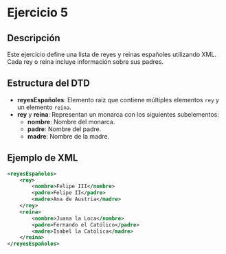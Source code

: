# Ejercicio 5

## Descripción
Este ejercicio define una lista de reyes y reinas españoles utilizando XML. Cada rey o reina incluye información sobre sus padres.

## Estructura del DTD
- **reyesEspañoles**: Elemento raíz que contiene múltiples elementos `rey` y un elemento `reina`.
- **rey** y **reina**: Representan un monarca con los siguientes subelementos:
  - **nombre**: Nombre del monarca.
  - **padre**: Nombre del padre.
  - **madre**: Nombre de la madre.

## Ejemplo de XML
```xml
<reyesEspañoles>
    <rey>
        <nombre>Felipe III</nombre>
        <padre>Felipe II</padre>
        <madre>Ana de Austria</madre>
    </rey>
    <reina>
        <nombre>Juana la Loca</nombre>
        <padre>Fernando el Católico</padre>
        <madre>Isabel la Católica</madre>
    </reina>
</reyesEspañoles>
```
